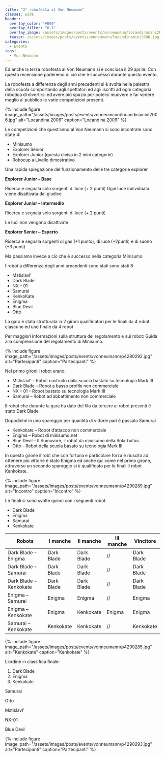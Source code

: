 ```yaml
---
title: "3° robofesta al Von Neumann"
classes: wide
header:
  overlay_color: "#000"
  overlay_filter: "0.5"
  overlay_image: /assets/images/posts/events/vonneumann/locandinamini2006.jpg
  teaser: /assets/images/posts/events/vonneumann/locandinamini2006.jpg
categories:
  - Events
tags:
  - Von Neumann
---
```


Ed anche la terza robofesta al Von Neumann si è conclusa il 29 aprile. Con questa recensione parleremo di ciò che è successo durante questo evento.

La robofesta a differenza degli anni precedenti si è svolta nella palestra della scuola comportando agli spettatori ed agli iscritti ad ogni categoria robotica di divertirsi ed avere più spazio per potersi muovere e far vedere meglio al pubblico le varie competizioni presenti.

{% include figure image_path="/assets/images/posts/events/vonneumann/locandinamini2006.jpg" alt="Locandina 2006" caption="Locandina 2006" %}

Le competizioni che quest’anno al Von Neumann si sono incontrate sono state 4:

* Minisumo
* Explorer Senior
* Explorer Junior (questa divisa in 2 mini categorie)
* Robocup a Livello dimostrativo

Una rapida spiegazione del funzionamento delle tre categorie explorer

**Explorer Junior – Base**

Ricerca e segnala solo sorgenti di luce (+ 2 punti) Ogni luce individuata viene disattivata dal giudice

**Explorer Junior – Intermedio**

Ricerca e segnala solo sorgenti di luce (+ 2 punti)

Le luci non vengono disattivate

**Explorer Senior – Esperto**

Ricerca e segnala sorgenti di gas (+1 punto), di luce (+2punti) e di suono (+3 punti)

Ma passiamo invece a ciò che è successo nella categoria Minisumo

I robot a differenza degli anni precedenti sono stati sono stati 8

* Mstislavl’
* Dark Blade
* NX – 01
* Samurai
* KenkoKate
* Enigma
* Blue Devil
* Otto

La gara è stata strutturata in 2 gironi qualificatori per le finali da 4 robot ciascuno ed uno finale da 4 robot

Per maggiori informazioni sulla struttura del regolamento e sui robot: Guida alla comprensione del regolamento di Minisumo.

{% include figure image_path="/assets/images/posts/events/vonneumann/p4290292.jpg" alt="Partecipanti" caption="Partecipanti" %}

Nel primo gironi i robot erano:

* Mstislavl’ – Robot costruito dalla scuola bastato su tecnologia Mark III
* Dark Blade – Robot a basso profilo non commerciale
* NX – 01 – Robot bastato su tecnologia Mark III
* Samurai – Robot ad abbattimento non commerciale

Il robot che durante la gara ha dato del filo da torcere ai robot presenti è stato Dark Blade

Dopodiché in uno spareggio per quantità di vittorie pari è passato Samurai

* Kenkokate – Robot d’attacco non commerciale
* Enigma – Robot di minisumo.net
* Blue Devil – Il Sumovore, il robot da minisumo della Solarbotics
* Otto – Robot della scuola basato su tecnologia Mark III

In questo girone il robt che con fortuna e particolare forza è riuscito ad ottenere più vittorie è stato Enigma ed anche qui come nel primo girone, attraverso un secondo spareggio si è qualificato per le finali il robot Kenkokate.

{% include figure image_path="/assets/images/posts/events/vonneumann/p4290289.jpg" alt="Incontro" caption="Incontro" %}

Le finali si sono svolte quindi con i seguenti robot:

* Dark Blade
* Enigma
* Samurai
* Kenkokate

| Robots | I manche | II manche | III manche | Vincitore |
|--------|----------|-----------|------------|-----------|
| Dark Blade – Enigma | Dark Blade | Dark Blade | // | Dark Blade |
| Dark Blade – Samurai | Dark Blade | Dark Blade | // | Dark Blade |
| Dark Blade – Kenkokate | Dark Blade | Dark Blade | // | Dark Blade |
| Enigma – Samurai | Enigma | Enigma | // | Enigma |
| Enigma – Kenkokate | Enigma | Kenkokate | Enigma | Enigma |
| Samurai – Kenkokate | Kenkokate | Kenkokate | // | Kenkokate |

{% include figure image_path="/assets/images/posts/events/vonneumann/p4290285.jpg" alt="Kenkokate" caption="Kenkokate" %}

L’ordine in classifica finale:

1. Dark Blade
2. Enigma
3. Kenkokate

Samurai

Otto

Mstislavl’

NX-01

Blue Devil

{% include figure image_path="/assets/images/posts/events/vonneumann/p4290293.jpg" alt="Partecipanti" caption="Partecipanti" %}